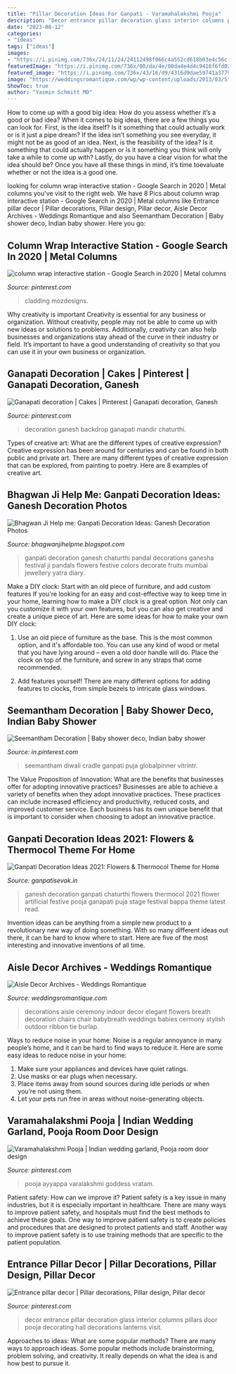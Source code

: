 ```yaml
---
title: "Pillar Decoration Ideas For Ganpati - Varamahalakshmi Pooja"
description: "Decor entrance pillar decoration glass interior columns pillars door pooja decorating hall decorations lanterns visit"
date: "2023-08-12"
categories:
- "ideas"
tags: ["ideas"]
images:
- "https://i.pinimg.com/736x/24/11/24/24112498f066c4a552cd618b03e4c56c--diy-backdrop-diwali.jpg?b=t"
featuredImage: "https://i.pinimg.com/736x/00/da/4e/00da4e4d4c9416f6fd026cefca538f21.jpg"
featured_image: "https://i.pinimg.com/736x/43/16/d9/4316d9dae59741a3779d6036f5a68152--small-lanterns-entrance-decor.jpg"
image: "https://weddingsromantique.com/wp/wp-content/uploads/2013/03/Stylish-Cermony-aisle-decorations-with-elegant-babybreath-flowers1.jpg"
ShowToc: true
author: "Yasmin Schmitt MD"
---
```



How to come up with a good big idea: How do you assess whether it’s a good or bad idea?
When it comes to big ideas, there are a few things you can look for. First, is the idea itself? Is it something that could actually work or is it just a pipe dream? If the idea isn’t something you see everyday, it might not be as good of an idea. Next, is the feasibility of the idea? Is it something that could actually happen or is it something you think will only take a while to come up with? Lastly, do you have a clear vision for what the idea should be? Once you have all these things in mind, it’s time toevaluate whether or not the idea is a good one.

	

		
looking for column wrap interactive station - Google Search in 2020 | Metal columns you've visit to the right web. We have 8 Pics about column wrap interactive station - Google Search in 2020 | Metal columns like Entrance pillar decor | Pillar decorations, Pillar design, Pillar decor, Aisle Decor Archives - Weddings Romantique and also Seemantham Decoration | Baby shower deco, Indian baby shower. Here you go:
		
    
## Column Wrap Interactive Station - Google Search In 2020 | Metal Columns

<img loading=lazy src="https://i.pinimg.com/736x/00/da/4e/00da4e4d4c9416f6fd026cefca538f21.jpg" onerror="this.onerror=null;this.src='https://tse2.mm.bing.net/th?id=OIP.nGXb7eDizhQC0fLSZ-bexQHaL2&amp;pid=15.1';" alt="column wrap interactive station - Google Search in 2020 | Metal columns">

_Source: pinterest.com_

>cladding mozdesigns. 

	

Why creativity is important
Creativity is essential for any business or organization. Without creativity, people may not be able to come up with new ideas or solutions to problems. Additionally, creativity can also help businesses and organizations stay ahead of the curve in their industry or field. It’s important to have a good understanding of creativity so that you can use it in your own business or organization.

    
## Ganapati Decoration | Cakes | Pinterest | Ganapati Decoration, Ganesh

<img loading=lazy src="https://i.pinimg.com/736x/24/11/24/24112498f066c4a552cd618b03e4c56c--diy-backdrop-diwali.jpg?b=t" onerror="this.onerror=null;this.src='https://tse3.mm.bing.net/th?id=OIP.XAXGfs6ACiWe0zsh61FlPgHaMI&amp;pid=15.1';" alt="Ganapati decoration | Cakes | Pinterest | Ganapati decoration, Ganesh">

_Source: pinterest.com_

>decoration ganesh backdrop ganapati mandir chaturthi. 

	

Types of creative art: What are the different types of creative expression?
Creative expression has been around for centuries and can be found in both public and private art. There are many different types of creative expression that can be explored, from painting to poetry. Here are 8 examples of creative art.

    
## Bhagwan Ji Help Me: Ganpati Decoration Ideas: Ganesh Decoration Photos

<img loading=lazy src="http://1.bp.blogspot.com/-IDzcJlZJbIM/Uib6DuvsMvI/AAAAAAAACkI/1sPrlP6VedE/s1600/ganpati-decoration-ideas3.jpg" onerror="this.onerror=null;this.src='https://tse3.mm.bing.net/th?id=OIP.okddPEUI92j84eX96na7dQHaFj&amp;pid=15.1';" alt="Bhagwan Ji Help me: Ganpati Decoration Ideas: Ganesh Decoration Photos">

_Source: bhagwanjihelpme.blogspot.com_

>ganpati decoration ganesh chaturthi pandal decorations ganesha festival ji pandals flowers festive colors decorate fruits mumbai jewellery yatra diary. 

	

Make a DIY clock: Start with an old piece of furniture, and add custom features
If you're looking for an easy and cost-effective way to keep time in your home, learning how to make a DIY clock is a great option. Not only can you customize it with your own features, but you can also get creative and create a unique piece of art. Here are some ideas for how to make your own DIY clock:
1. Use an old piece of furniture as the base. This is the most common option, and it's affordable too. You can use any kind of wood or metal that you have lying around – even a old door handle will do. Place the clock on top of the furniture, and screw in any straps that come recommended.

2. Add features yourself! There are many different options for adding features to clocks, from simple bezels to intricate glass windows.

    
## Seemantham Decoration | Baby Shower Deco, Indian Baby Shower

<img loading=lazy src="https://i.pinimg.com/originals/60/71/ed/6071ed2d6808bbc1303839d222ce47c3.jpg" onerror="this.onerror=null;this.src='https://tse1.mm.bing.net/th?id=OIP.QjH1kAMW65ac_RGJQLLC1QHaJ4&amp;pid=15.1';" alt="Seemantham Decoration | Baby shower deco, Indian baby shower">

_Source: in.pinterest.com_

>seemantham diwali cradle ganpati puja globalpinner vitrintr. 

	

The Value Proposition of Innovation: What are the benefits that businesses offer for adopting innovative practices?
Businesses are able to achieve a variety of benefits when they adopt innovative practices. These practices can include increased efficiency and productivity, reduced costs, and improved customer service. Each business has its own unique benefit that is important to consider when choosing to adopt an innovative practice.

    
## Ganpati Decoration Ideas 2021: Flowers &amp; Thermocol Theme For Home

<img loading=lazy src="https://1.bp.blogspot.com/-GvmuCyLOUqM/XzEoUenwA7I/AAAAAAAAIPc/ygOxNoCg7ikya8vpXX2jw2INUanR1I8OACLcBGAsYHQ/s900/Best-Ganpati-Decoration-Ideas-with-Flowers-2.jpg" onerror="this.onerror=null;this.src='https://tse2.mm.bing.net/th?id=OIP.DCFTCfn_yXt7nqGeeKdtfAHaEY&amp;pid=15.1';" alt="Ganpati Decoration Ideas 2021: Flowers &amp; Thermocol Theme for Home">

_Source: ganpatisevak.in_

>ganesh decoration ganpati chaturthi flowers thermocol 2021 flower artificial festive pooja ganapati puja stage festival bappa theme latest read. 

	

Invention ideas can be anything from a simple new product to a revolutionary new way of doing something. With so many different ideas out there, it can be hard to know where to start. Here are five of the most interesting and innovative inventions of all time.

    
## Aisle Decor Archives - Weddings Romantique

<img loading=lazy src="https://weddingsromantique.com/wp/wp-content/uploads/2013/03/Stylish-Cermony-aisle-decorations-with-elegant-babybreath-flowers1.jpg" onerror="this.onerror=null;this.src='https://tse2.mm.bing.net/th?id=OIP.IWEVBK6cLV-Csx2W5q964gHaKG&amp;pid=15.1';" alt="Aisle Decor Archives - Weddings Romantique">

_Source: weddingsromantique.com_

>decorations aisle ceremony indoor decor elegant flowers breath decoration chairs chair babybreath weddings babies cermony stylish outdoor ribbon tie burlap. 

	

Ways to reduce noise in your home:
Noise is a regular annoyance in many people’s home, and it can be hard to find ways to reduce it. Here are some easy ideas to reduce noise in your home:
1. Make sure your appliances and devices have quiet ratings.
2. Use masks or ear plugs when necessary.
3. Place items away from sound sources during idle periods or when you’re not using them.
4. Let your pets run free in areas without noise-generating objects.

    
## Varamahalakshmi Pooja | Indian Wedding Garland, Pooja Room Door Design

<img loading=lazy src="https://i.pinimg.com/736x/62/2f/ea/622fea7727ff0e36e97706a95032e227.jpg" onerror="this.onerror=null;this.src='https://tse1.mm.bing.net/th?id=OIP.g0F4rm16aae9MsOHqo-oZQHaIg&amp;pid=15.1';" alt="Varamahalakshmi Pooja | Indian wedding garland, Pooja room door design">

_Source: pinterest.com_

>pooja ayyappa varalakshmi goddess vratam. 

	

Patient safety: How can we improve it?
Patient safety is a key issue in many industries, but it is especially important in healthcare. There are many ways to improve patient safety, and hospitals must find the best methods to achieve these goals. One way to improve patient safety is to create policies and procedures that are designed to protect patients and staff. Another way to improve patient safety is to use training methods that are specific to the patient population.

    
## Entrance Pillar Decor | Pillar Decorations, Pillar Design, Pillar Decor

<img loading=lazy src="https://i.pinimg.com/736x/43/16/d9/4316d9dae59741a3779d6036f5a68152--small-lanterns-entrance-decor.jpg" onerror="this.onerror=null;this.src='https://tse3.mm.bing.net/th?id=OIP.W9RnAc9NQITaTWSLpN6FQgHaLH&amp;pid=15.1';" alt="Entrance pillar decor | Pillar decorations, Pillar design, Pillar decor">

_Source: pinterest.com_

>decor entrance pillar decoration glass interior columns pillars door pooja decorating hall decorations lanterns visit. 

	

Approaches to ideas: What are some popular methods?
There are many ways to approach ideas. Some popular methods include brainstorming, problem solving, and creativity. It really depends on what the idea is and how best to pursue it.

